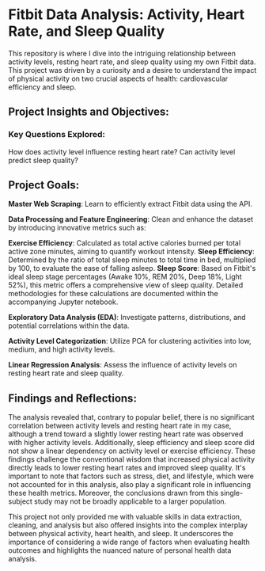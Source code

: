 # Fitbit Data Analysis: Activity, Heart Rate, and Sleep Quality

This repository is where I dive into the intriguing relationship between activity levels, resting heart rate, and sleep quality using my own Fitbit data. This project was driven by a curiosity and a desire to understand the impact of physical activity on two crucial aspects of health: cardiovascular efficiency and sleep.

## Project Insights and Objectives:
### Key Questions Explored:
How does activity level influence resting heart rate?
Can activity level predict sleep quality?

## Project Goals:
**Master Web Scraping**: Learn to efficiently extract Fitbit data using the API.

**Data Processing and Feature Engineering**: Clean and enhance the dataset by introducing innovative metrics such as:

**Exercise Efficiency**: Calculated as total active calories burned per total active zone minutes, aiming to quantify workout intensity.
**Sleep Efficiency**: Determined by the ratio of total sleep minutes to total time in bed, multiplied by 100, to evaluate the ease of falling asleep.
**Sleep Score**: Based on Fitbit's ideal sleep stage percentages (Awake 10%, REM 20%, Deep 18%, Light 52%), this metric offers a comprehensive view of sleep quality.
Detailed methodologies for these calculations are documented within the accompanying Jupyter notebook.

**Exploratory Data Analysis (EDA)**: Investigate patterns, distributions, and potential correlations within the data.

**Activity Level Categorization**: Utilize PCA for clustering activities into low, medium, and high activity levels.

**Linear Regression Analysis**: Assess the influence of activity levels on resting heart rate and sleep quality.

## Findings and Reflections:
The analysis revealed that, contrary to popular belief, there is no significant correlation between activity levels and resting heart rate in my case, although a trend toward a slightly lower resting heart rate was observed with higher activity levels. Additionally, sleep efficiency and sleep score did not show a linear dependency on activity level or exercise efficiency. These findings challenge the conventional wisdom that increased physical activity directly leads to lower resting heart rates and improved sleep quality. It's important to note that factors such as stress, diet, and lifestyle, which were not accounted for in this analysis, also play a significant role in influencing these health metrics. Moreover, the conclusions drawn from this single-subject study may not be broadly applicable to a larger population.

This project not only provided me with valuable skills in data extraction, cleaning, and analysis but also offered insights into the complex interplay between physical activity, heart health, and sleep. It underscores the importance of considering a wide range of factors when evaluating health outcomes and highlights the nuanced nature of personal health data analysis.
